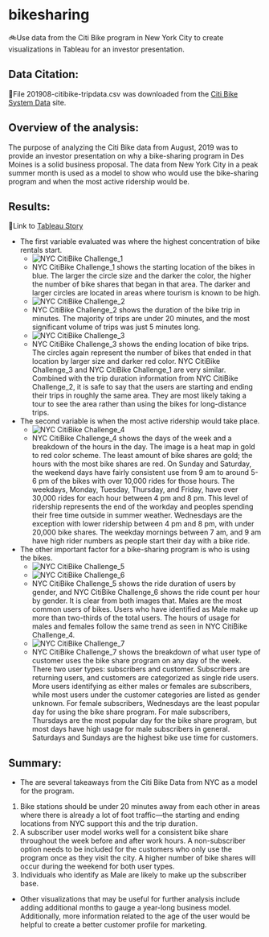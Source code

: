 # bikesharing
🚲Use data from the Citi Bike program in New York City to create visualizations in Tableau for an investor presentation. 
## Data Citation: 
📁File 201908-citibike-tripdata.csv was downloaded from the [Citi Bike System Data](https://www.citibikenyc.com/system-data) site.
## Overview of the analysis: 
The purpose of analyzing the Citi Bike data from August, 2019 was to provide an investor presentation on why a bike-sharing program in Des Moines is a solid business proposal. The data from New York City in a peak summer month is used as a model to show who would use the bike-sharing program and when the most active ridership would be.
## Results:
🔗Link to [Tableau Story](https://public.tableau.com/views/NYCCitiBikeChallenge_16208606980650/NYCCitiBikeChallenge?:language=en&:display_count=y&:origin=viz_share_link)
* The first variable evaluated was where the highest concentration of bike rentals start.
  * ![NYC CitiBike Challenge_1](https://github.com/RuthLD/bikesharing/blob/main/Resources/NYC%20CitiBike%20Challenge_1.png)
  * NYC CitiBike Challenge_1 shows the starting location of the bikes in blue. The larger the circle size and the darker the color, the higher the number of bike shares that   began in that area. The darker and larger circles are located in areas where tourism is known to be high.
  * ![NYC CitiBike Challenge_2](https://github.com/RuthLD/bikesharing/blob/main/Resources/NYC%20CitiBike%20Challenge_2.png)
  * NYC CitiBike Challenge_2 shows the duration of the bike trip in minutes. The majority of trips are under 20 minutes, and the most significant volume of trips was just 5 minutes long.
  * ![NYC CitiBike Challenge_3](https://github.com/RuthLD/bikesharing/blob/main/Resources/NYC%20CitiBike%20Challenge_3.png)
  * NYC CitiBike Challenge_3 shows the ending location of bike trips. The circles again represent the number of bikes that ended in that location by larger size and darker red color. NYC CitiBike Challenge_3 and NYC CitiBike Challenge_1 are very similar. Combined with the trip duration information from NYC CitiBike Challenge_2, it is safe to say that the users are starting and ending their trips in roughly the same area. They are most likely taking a tour to see the area rather than using the bikes for long-distance trips. 
* The second variable is when the most active ridership would take place. 
  * ![NYC CitiBike Challenge_4](https://github.com/RuthLD/bikesharing/blob/main/Resources/NYC%20CitiBike%20Challenge_4.png)
  * NYC CitiBike Challenge_4 shows the days of the week and a breakdown of the hours in the day. The image is a heat map in gold to red color scheme. The least amount of bike shares are gold; the hours with the most bike shares are red. On Sunday and Saturday, the weekend days have fairly consistent use from 9 am to around 5-6 pm of the bikes with over 10,000 rides for those hours. The weekdays, Monday, Tuesday, Thursday, and Friday, have over 30,000 rides for each hour between 4 pm and 8 pm. This level of ridership represents the end of the workday and peoples spending their free time outside in summer weather. Wednesdays are the exception with lower ridership between 4 pm and 8 pm, with under 20,000 bike shares. The weekday mornings between 7 am, and 9 am have high rider numbers as people start their day with a bike ride. 
* The other important factor for a bike-sharing program is who is using the bikes.
  * ![NYC CitiBike Challenge_5](https://github.com/RuthLD/bikesharing/blob/main/Resources/NYC%20CitiBike%20Challenge_5.png)
  * ![NYC CitiBike Challenge_6](https://github.com/RuthLD/bikesharing/blob/main/Resources/NYC%20CitiBike%20Challenge_6.png)
  * NYC CitiBike Challenge_5 shows the ride duration of users by gender, and NYC CitiBike Challenge_6 shows the ride count per hour by gender. It is clear from both images that. Males are the most common users of bikes. Users who have identified as Male make up more than two-thirds of the total users. The hours of usage for males and females follow the same trend as seen in NYC CitiBike Challenge_4.
  * ![NYC CitiBike Challenge_7](https://github.com/RuthLD/bikesharing/blob/main/Resources/NYC%20CitiBike%20Challenge_7.png)
  * NYC CitiBike Challenge_7 shows the breakdown of what user type of customer uses the bike share program on any day of the week. There two user types: subscribers and customer. Subscribers are returning users, and customers are categorized as single ride users. More users identifying as either males or females are subscribers, while most users under the customer categories are listed as gender unknown. For female subscribers, Wednesdays are the least popular day for using the bike share program. For male subscribers, Thursdays are the most popular day for the bike share program, but most days have high usage for male subscribers in general. Saturdays and Sundays are the highest bike use time for customers.
## Summary: 
* The are several takeaways from the Citi Bike Data from NYC as a model for the program.
1. Bike stations should be under 20 minutes away from each other in areas where there is already a lot of foot traffic—the starting and ending locations from NYC support this and the trip duration. 
1. A subscriber user model works well for a consistent bike share throughout the week before and after work hours. A non-subscriber option needs to be included for the customers who only use the program once as they visit the city. A higher number of bike shares will occur during the weekend for both user types. 
1. Individuals who identify as Male are likely to make up the subscriber base.
* Other visualizations that may be useful for further analysis include adding additional months to gauge a year-long business model. Additionally, more information related to the age of the user would be helpful to create a better customer profile for marketing.
